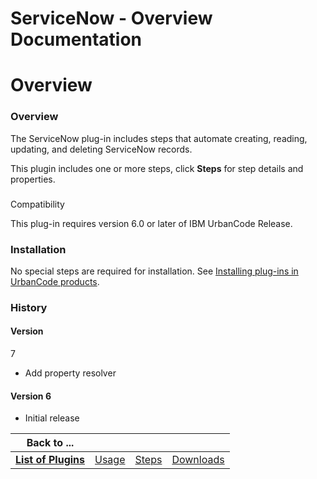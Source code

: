 
ServiceNow - Overview Documentation
===================================

# Overview




### Overview




The ServiceNow plug-in includes steps that automate creating, reading, updating, and deleting 
ServiceNow records. 


This plugin includes one or more steps, click **Steps** for step details and properties.


### 
Compatibility


This plug-in requires version 6.0 or later of IBM UrbanCode Release.


### Installation


No special 
steps are required for installation. See [Installing plug-ins in UrbanCode 
products](https://www.urbancode.com/resource/installing-plug-ins-in-urbancode-products/).



### History



#### Version
 7


* Add property resolver


#### Version 6


* Initial release








|Back to ...||||
| :---: | :---: | :---: | :---: |
|[**List of Plugins**](../../index.md)|[Usage](./usage.md)|[Steps](./steps.md)|[Downloads](./downloads.md)|
